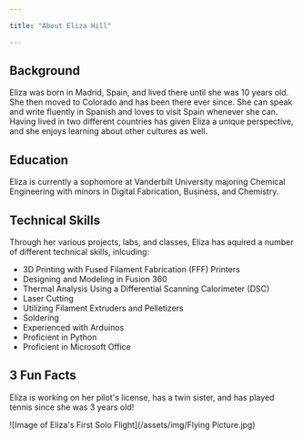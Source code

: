 ```yaml
---

title: "About Eliza Hill"

---
```

## Background

Eliza was born in Madrid, Spain, and lived there until she was 10 years old. She then moved to Colorado and has been there ever since. She can speak and write fluently in Spanish and loves to visit Spain whenever she can. Having lived in two different countries has given Eliza a unique perspective, and she enjoys learning about other cultures as well.

## Education

Eliza is currently a sophomore at Vanderbilt University majoring Chemical Engineering with minors in Digital Fabrication, Business, and Chemistry.

## Technical Skills

Through her various projects, labs, and classes, Eliza has aquired a number of different technical skills, inlcuding:

* 3D Printing with Fused Filament Fabrication (FFF) Printers
* Designing and Modeling in Fusion 360
* Thermal Analysis Using a Differential Scanning Calorimeter (DSC)
* Laser Cutting
* Utilizing Filament Extruders and Pelletizers
* Soldering
* Experienced with Arduinos
* Proficient in Python
* Proficient in Microsoft Office

## 3 Fun Facts 

Eliza is working on her pilot's license, has a twin sister, and has played tennis since she was 3 years old!

![Image of Eliza's First Solo Flight](/assets/img/Flying Picture.jpg)
